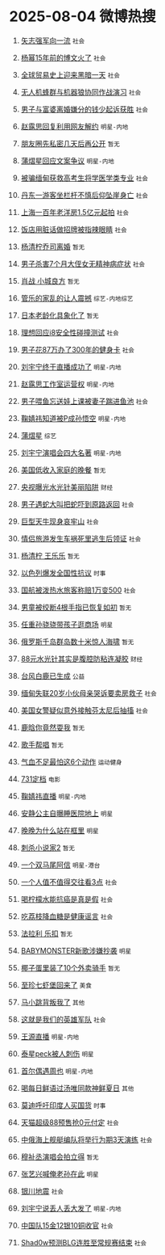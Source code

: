 # 2025-08-04 微博热搜 
1. [矢志强军向一流](https://m.weibo.cn/search?containerid=100103type%3D1%26t%3D10%26q%3D%23%E7%9F%A2%E5%BF%97%E5%BC%BA%E5%86%9B%E5%90%91%E4%B8%80%E6%B5%81%23&stream_entry_id=51&isnewpage=1&extparam=seat%3D1%26cate%3D10103%26filter_type%3Drealtimehot%26stream_entry_id%3D51%26c_type%3D51%26q%3D%2523%25E7%259F%25A2%25E5%25BF%2597%25E5%25BC%25BA%25E5%2586%259B%25E5%2590%2591%25E4%25B8%2580%25E6%25B5%2581%2523%26pos%3D0%26dgr%3D0%26display_time%3D1754260164%26pre_seqid%3D17542601645070256703237) `社会` 

2. [杨幂15年前的博文火了](https://m.weibo.cn/search?containerid=100103type%3D1%26t%3D10%26q%3D%23%E6%9D%A8%E5%B9%8215%E5%B9%B4%E5%89%8D%E7%9A%84%E5%8D%9A%E6%96%87%E7%81%AB%E4%BA%86%23&stream_entry_id=31&isnewpage=1&extparam=seat%3D1%26lcate%3D5001%26realpos%3D1%26c_type%3D31%26dgr%3D0%26filter_type%3Drealtimehot%26band_rank%3D1%26stream_entry_id%3D31%26q%3D%2523%25E6%259D%25A8%25E5%25B9%258215%25E5%25B9%25B4%25E5%2589%258D%25E7%259A%2584%25E5%258D%259A%25E6%2596%2587%25E7%2581%25AB%25E4%25BA%2586%2523%26pos%3D0%26flag%3D2%26cate%3D5001%26display_time%3D1754260164%26pre_seqid%3D17542601645070256703237) `社会` 

3. [全球贸易史上迎来黑暗一天](https://m.weibo.cn/search?containerid=100103type%3D1%26t%3D10%26q%3D%23%E5%85%A8%E7%90%83%E8%B4%B8%E6%98%93%E5%8F%B2%E4%B8%8A%E8%BF%8E%E6%9D%A5%E9%BB%91%E6%9A%97%E4%B8%80%E5%A4%A9%23&stream_entry_id=31&isnewpage=1&extparam=seat%3D1%26lcate%3D5001%26realpos%3D2%26c_type%3D31%26dgr%3D0%26filter_type%3Drealtimehot%26band_rank%3D2%26stream_entry_id%3D31%26q%3D%2523%25E5%2585%25A8%25E7%2590%2583%25E8%25B4%25B8%25E6%2598%2593%25E5%258F%25B2%25E4%25B8%258A%25E8%25BF%258E%25E6%259D%25A5%25E9%25BB%2591%25E6%259A%2597%25E4%25B8%2580%25E5%25A4%25A9%2523%26pos%3D1%26flag%3D2%26cate%3D5001%26display_time%3D1754260164%26pre_seqid%3D17542601645070256703237) `社会` 

4. [无人机蜂群与机器狼协同作战演习](https://m.weibo.cn/search?containerid=100103type%3D1%26t%3D10%26q%3D%23%E6%97%A0%E4%BA%BA%E6%9C%BA%E8%9C%82%E7%BE%A4%E4%B8%8E%E6%9C%BA%E5%99%A8%E7%8B%BC%E5%8D%8F%E5%90%8C%E4%BD%9C%E6%88%98%E6%BC%94%E4%B9%A0%23&stream_entry_id=31&isnewpage=1&extparam=seat%3D1%26lcate%3D5001%26realpos%3D3%26c_type%3D31%26dgr%3D0%26filter_type%3Drealtimehot%26band_rank%3D3%26stream_entry_id%3D31%26q%3D%2523%25E6%2597%25A0%25E4%25BA%25BA%25E6%259C%25BA%25E8%259C%2582%25E7%25BE%25A4%25E4%25B8%258E%25E6%259C%25BA%25E5%2599%25A8%25E7%258B%25BC%25E5%258D%258F%25E5%2590%258C%25E4%25BD%259C%25E6%2588%2598%25E6%25BC%2594%25E4%25B9%25A0%2523%26pos%3D2%26flag%3D0%26cate%3D5001%26display_time%3D1754260164%26pre_seqid%3D17542601645070256703237) `社会` 

5. [男子与富婆离婚嫌分的钱少起诉获胜](https://m.weibo.cn/search?containerid=100103type%3D1%26t%3D10%26q%3D%23%E7%94%B7%E5%AD%90%E4%B8%8E%E5%AF%8C%E5%A9%86%E7%A6%BB%E5%A9%9A%E5%AB%8C%E5%88%86%E7%9A%84%E9%92%B1%E5%B0%91%E8%B5%B7%E8%AF%89%E8%8E%B7%E8%83%9C%23&stream_entry_id=31&isnewpage=1&extparam=seat%3D1%26lcate%3D5001%26realpos%3D4%26c_type%3D31%26dgr%3D0%26filter_type%3Drealtimehot%26band_rank%3D4%26stream_entry_id%3D31%26q%3D%2523%25E7%2594%25B7%25E5%25AD%2590%25E4%25B8%258E%25E5%25AF%258C%25E5%25A9%2586%25E7%25A6%25BB%25E5%25A9%259A%25E5%25AB%258C%25E5%2588%2586%25E7%259A%2584%25E9%2592%25B1%25E5%25B0%2591%25E8%25B5%25B7%25E8%25AF%2589%25E8%258E%25B7%25E8%2583%259C%2523%26pos%3D3%26flag%3D0%26cate%3D5001%26display_time%3D1754260164%26pre_seqid%3D17542601645070256703237) `社会` 

6. [赵露思回复利用网友解约](https://m.weibo.cn/search?containerid=100103type%3D1%26t%3D10%26q%3D%23%E8%B5%B5%E9%9C%B2%E6%80%9D%E5%9B%9E%E5%A4%8D%E5%88%A9%E7%94%A8%E7%BD%91%E5%8F%8B%E8%A7%A3%E7%BA%A6%23&stream_entry_id=31&isnewpage=1&extparam=seat%3D1%26lcate%3D5001%26realpos%3D5%26c_type%3D31%26dgr%3D0%26filter_type%3Drealtimehot%26band_rank%3D5%26stream_entry_id%3D31%26q%3D%2523%25E8%25B5%25B5%25E9%259C%25B2%25E6%2580%259D%25E5%259B%259E%25E5%25A4%258D%25E5%2588%25A9%25E7%2594%25A8%25E7%25BD%2591%25E5%258F%258B%25E8%25A7%25A3%25E7%25BA%25A6%2523%26pos%3D4%26flag%3D2%26cate%3D5001%26display_time%3D1754260164%26pre_seqid%3D17542601645070256703237) `明星-内地` 

7. [朋友圈先私密几天后再公开](https://m.weibo.cn/search?containerid=100103type%3D1%26t%3D10%26q%3D%E6%9C%8B%E5%8F%8B%E5%9C%88%E5%85%88%E7%A7%81%E5%AF%86%E5%87%A0%E5%A4%A9%E5%90%8E%E5%86%8D%E5%85%AC%E5%BC%80&stream_entry_id=31&isnewpage=1&extparam=seat%3D1%26lcate%3D5001%26realpos%3D6%26c_type%3D31%26dgr%3D0%26filter_type%3Drealtimehot%26band_rank%3D6%26stream_entry_id%3D31%26q%3D%25E6%259C%258B%25E5%258F%258B%25E5%259C%2588%25E5%2585%2588%25E7%25A7%2581%25E5%25AF%2586%25E5%2587%25A0%25E5%25A4%25A9%25E5%2590%258E%25E5%2586%258D%25E5%2585%25AC%25E5%25BC%2580%26pos%3D5%26flag%3D2%26cate%3D5001%26display_time%3D1754260164%26pre_seqid%3D17542601645070256703237) `暂无` 

8. [蒲熠星回应文案争议](https://m.weibo.cn/search?containerid=100103type%3D1%26t%3D10%26q%3D%23%E8%92%B2%E7%86%A0%E6%98%9F%E5%9B%9E%E5%BA%94%E6%96%87%E6%A1%88%E4%BA%89%E8%AE%AE%23&stream_entry_id=31&isnewpage=1&extparam=seat%3D1%26lcate%3D5001%26realpos%3D7%26c_type%3D31%26dgr%3D0%26filter_type%3Drealtimehot%26band_rank%3D7%26stream_entry_id%3D31%26q%3D%2523%25E8%2592%25B2%25E7%2586%25A0%25E6%2598%259F%25E5%259B%259E%25E5%25BA%2594%25E6%2596%2587%25E6%25A1%2588%25E4%25BA%2589%25E8%25AE%25AE%2523%26pos%3D6%26flag%3D0%26cate%3D5001%26display_time%3D1754260164%26pre_seqid%3D17542601645070256703237) `明星-内地` 

9. [被骗缅甸获救高考生将学医学类专业](https://m.weibo.cn/search?containerid=100103type%3D1%26t%3D10%26q%3D%23%E8%A2%AB%E9%AA%97%E7%BC%85%E7%94%B8%E8%8E%B7%E6%95%91%E9%AB%98%E8%80%83%E7%94%9F%E5%B0%86%E5%AD%A6%E5%8C%BB%E5%AD%A6%E7%B1%BB%E4%B8%93%E4%B8%9A%23&stream_entry_id=31&isnewpage=1&extparam=seat%3D1%26lcate%3D5001%26realpos%3D8%26c_type%3D31%26dgr%3D0%26filter_type%3Drealtimehot%26band_rank%3D8%26stream_entry_id%3D31%26q%3D%2523%25E8%25A2%25AB%25E9%25AA%2597%25E7%25BC%2585%25E7%2594%25B8%25E8%258E%25B7%25E6%2595%2591%25E9%25AB%2598%25E8%2580%2583%25E7%2594%259F%25E5%25B0%2586%25E5%25AD%25A6%25E5%258C%25BB%25E5%25AD%25A6%25E7%25B1%25BB%25E4%25B8%2593%25E4%25B8%259A%2523%26pos%3D7%26flag%3D0%26cate%3D5001%26display_time%3D1754260164%26pre_seqid%3D17542601645070256703237) `社会` 

10. [丹东一游客坐栏杆不慎后仰坠崖身亡](https://m.weibo.cn/search?containerid=100103type%3D1%26t%3D10%26q%3D%23%E4%B8%B9%E4%B8%9C%E4%B8%80%E6%B8%B8%E5%AE%A2%E5%9D%90%E6%A0%8F%E6%9D%86%E4%B8%8D%E6%85%8E%E5%90%8E%E4%BB%B0%E5%9D%A0%E5%B4%96%E8%BA%AB%E4%BA%A1%23&stream_entry_id=31&isnewpage=1&extparam=seat%3D1%26lcate%3D5001%26realpos%3D9%26c_type%3D31%26dgr%3D0%26filter_type%3Drealtimehot%26band_rank%3D9%26stream_entry_id%3D31%26q%3D%2523%25E4%25B8%25B9%25E4%25B8%259C%25E4%25B8%2580%25E6%25B8%25B8%25E5%25AE%25A2%25E5%259D%2590%25E6%25A0%258F%25E6%259D%2586%25E4%25B8%258D%25E6%2585%258E%25E5%2590%258E%25E4%25BB%25B0%25E5%259D%25A0%25E5%25B4%2596%25E8%25BA%25AB%25E4%25BA%25A1%2523%26pos%3D8%26flag%3D0%26cate%3D5001%26display_time%3D1754260164%26pre_seqid%3D17542601645070256703237) `社会` 

11. [上海一百年老洋房1.5亿元起拍](https://m.weibo.cn/search?containerid=100103type%3D1%26t%3D10%26q%3D%23%E4%B8%8A%E6%B5%B7%E4%B8%80%E7%99%BE%E5%B9%B4%E8%80%81%E6%B4%8B%E6%88%BF1.5%E4%BA%BF%E5%85%83%E8%B5%B7%E6%8B%8D%23&stream_entry_id=31&isnewpage=1&extparam=seat%3D1%26lcate%3D5001%26realpos%3D10%26c_type%3D31%26dgr%3D0%26filter_type%3Drealtimehot%26band_rank%3D10%26stream_entry_id%3D31%26q%3D%2523%25E4%25B8%258A%25E6%25B5%25B7%25E4%25B8%2580%25E7%2599%25BE%25E5%25B9%25B4%25E8%2580%2581%25E6%25B4%258B%25E6%2588%25BF1.5%25E4%25BA%25BF%25E5%2585%2583%25E8%25B5%25B7%25E6%258B%258D%2523%26pos%3D9%26flag%3D0%26cate%3D5001%26display_time%3D1754260164%26pre_seqid%3D17542601645070256703237) `社会` 

12. [饭店用脏话做招牌被指辣眼睛](https://m.weibo.cn/search?containerid=100103type%3D1%26t%3D10%26q%3D%23%E9%A5%AD%E5%BA%97%E7%94%A8%E8%84%8F%E8%AF%9D%E5%81%9A%E6%8B%9B%E7%89%8C%E8%A2%AB%E6%8C%87%E8%BE%A3%E7%9C%BC%E7%9D%9B%23&stream_entry_id=31&isnewpage=1&extparam=seat%3D1%26lcate%3D5001%26realpos%3D11%26c_type%3D31%26dgr%3D0%26filter_type%3Drealtimehot%26band_rank%3D11%26stream_entry_id%3D31%26q%3D%2523%25E9%25A5%25AD%25E5%25BA%2597%25E7%2594%25A8%25E8%2584%258F%25E8%25AF%259D%25E5%2581%259A%25E6%258B%259B%25E7%2589%258C%25E8%25A2%25AB%25E6%258C%2587%25E8%25BE%25A3%25E7%259C%25BC%25E7%259D%259B%2523%26pos%3D10%26flag%3D0%26cate%3D5001%26display_time%3D1754260164%26pre_seqid%3D17542601645070256703237) `社会` 

13. [杨清柠乔司离婚](https://m.weibo.cn/search?containerid=100103type%3D1%26t%3D10%26q%3D%E6%9D%A8%E6%B8%85%E6%9F%A0%E4%B9%94%E5%8F%B8%E7%A6%BB%E5%A9%9A&stream_entry_id=31&isnewpage=1&extparam=seat%3D1%26lcate%3D5001%26realpos%3D12%26c_type%3D31%26dgr%3D0%26filter_type%3Drealtimehot%26band_rank%3D12%26stream_entry_id%3D31%26q%3D%25E6%259D%25A8%25E6%25B8%2585%25E6%259F%25A0%25E4%25B9%2594%25E5%258F%25B8%25E7%25A6%25BB%25E5%25A9%259A%26pos%3D11%26flag%3D0%26cate%3D5001%26display_time%3D1754260164%26pre_seqid%3D17542601645070256703237) `暂无` 

14. [男子杀害7个月大侄女无精神病症状](https://m.weibo.cn/search?containerid=100103type%3D1%26t%3D10%26q%3D%23%E7%94%B7%E5%AD%90%E6%9D%80%E5%AE%B37%E4%B8%AA%E6%9C%88%E5%A4%A7%E4%BE%84%E5%A5%B3%E6%97%A0%E7%B2%BE%E7%A5%9E%E7%97%85%E7%97%87%E7%8A%B6%23&stream_entry_id=31&isnewpage=1&extparam=seat%3D1%26lcate%3D5001%26realpos%3D13%26c_type%3D31%26dgr%3D0%26filter_type%3Drealtimehot%26band_rank%3D13%26stream_entry_id%3D31%26q%3D%2523%25E7%2594%25B7%25E5%25AD%2590%25E6%259D%2580%25E5%25AE%25B37%25E4%25B8%25AA%25E6%259C%2588%25E5%25A4%25A7%25E4%25BE%2584%25E5%25A5%25B3%25E6%2597%25A0%25E7%25B2%25BE%25E7%25A5%259E%25E7%2597%2585%25E7%2597%2587%25E7%258A%25B6%2523%26pos%3D12%26flag%3D0%26cate%3D5001%26display_time%3D1754260164%26pre_seqid%3D17542601645070256703237) `社会` 

15. [肖战 小城良方](https://m.weibo.cn/search?containerid=100103type%3D1%26t%3D10%26q%3D%E8%82%96%E6%88%98+%E5%B0%8F%E5%9F%8E%E8%89%AF%E6%96%B9&stream_entry_id=31&isnewpage=1&extparam=seat%3D1%26lcate%3D5001%26realpos%3D14%26c_type%3D31%26dgr%3D0%26filter_type%3Drealtimehot%26band_rank%3D14%26stream_entry_id%3D31%26q%3D%25E8%2582%2596%25E6%2588%2598%2520%25E5%25B0%258F%25E5%259F%258E%25E8%2589%25AF%25E6%2596%25B9%26pos%3D13%26flag%3D0%26cate%3D5001%26display_time%3D1754260164%26pre_seqid%3D17542601645070256703237) `暂无` 

16. [管乐的家乱的让人震撼](https://m.weibo.cn/search?containerid=100103type%3D1%26t%3D10%26q%3D%23%E7%AE%A1%E4%B9%90%E7%9A%84%E5%AE%B6%E4%B9%B1%E7%9A%84%E8%AE%A9%E4%BA%BA%E9%9C%87%E6%92%BC%23&stream_entry_id=31&isnewpage=1&extparam=seat%3D1%26lcate%3D5001%26realpos%3D15%26c_type%3D31%26dgr%3D0%26filter_type%3Drealtimehot%26band_rank%3D15%26stream_entry_id%3D31%26q%3D%2523%25E7%25AE%25A1%25E4%25B9%2590%25E7%259A%2584%25E5%25AE%25B6%25E4%25B9%25B1%25E7%259A%2584%25E8%25AE%25A9%25E4%25BA%25BA%25E9%259C%2587%25E6%2592%25BC%2523%26pos%3D14%26flag%3D0%26cate%3D5001%26display_time%3D1754260164%26pre_seqid%3D17542601645070256703237) `综艺-内地综艺` 

17. [日本老龄化具象化了](https://m.weibo.cn/search?containerid=100103type%3D1%26t%3D10%26q%3D%E6%97%A5%E6%9C%AC%E8%80%81%E9%BE%84%E5%8C%96%E5%85%B7%E8%B1%A1%E5%8C%96%E4%BA%86&stream_entry_id=31&isnewpage=1&extparam=seat%3D1%26lcate%3D5001%26realpos%3D16%26c_type%3D31%26dgr%3D0%26filter_type%3Drealtimehot%26band_rank%3D16%26stream_entry_id%3D31%26q%3D%25E6%2597%25A5%25E6%259C%25AC%25E8%2580%2581%25E9%25BE%2584%25E5%258C%2596%25E5%2585%25B7%25E8%25B1%25A1%25E5%258C%2596%25E4%25BA%2586%26pos%3D15%26flag%3D0%26cate%3D5001%26display_time%3D1754260164%26pre_seqid%3D17542601645070256703237) `暂无` 

18. [理想回应i8安全性碰撞测试](https://m.weibo.cn/search?containerid=100103type%3D1%26t%3D10%26q%3D%23%E7%90%86%E6%83%B3%E5%9B%9E%E5%BA%94i8%E5%AE%89%E5%85%A8%E6%80%A7%E7%A2%B0%E6%92%9E%E6%B5%8B%E8%AF%95%23&stream_entry_id=31&isnewpage=1&extparam=seat%3D1%26lcate%3D5001%26realpos%3D17%26c_type%3D31%26dgr%3D0%26filter_type%3Drealtimehot%26band_rank%3D17%26stream_entry_id%3D31%26q%3D%2523%25E7%2590%2586%25E6%2583%25B3%25E5%259B%259E%25E5%25BA%2594i8%25E5%25AE%2589%25E5%2585%25A8%25E6%2580%25A7%25E7%25A2%25B0%25E6%2592%259E%25E6%25B5%258B%25E8%25AF%2595%2523%26pos%3D16%26flag%3D0%26cate%3D5001%26display_time%3D1754260164%26pre_seqid%3D17542601645070256703237) `社会` 

19. [男子花87万办了300年的健身卡](https://m.weibo.cn/search?containerid=100103type%3D1%26t%3D10%26q%3D%23%E7%94%B7%E5%AD%90%E8%8A%B187%E4%B8%87%E5%8A%9E%E4%BA%86300%E5%B9%B4%E7%9A%84%E5%81%A5%E8%BA%AB%E5%8D%A1%23&stream_entry_id=31&isnewpage=1&extparam=seat%3D1%26lcate%3D5001%26realpos%3D18%26c_type%3D31%26dgr%3D0%26filter_type%3Drealtimehot%26band_rank%3D18%26stream_entry_id%3D31%26q%3D%2523%25E7%2594%25B7%25E5%25AD%2590%25E8%258A%25B187%25E4%25B8%2587%25E5%258A%259E%25E4%25BA%2586300%25E5%25B9%25B4%25E7%259A%2584%25E5%2581%25A5%25E8%25BA%25AB%25E5%258D%25A1%2523%26pos%3D17%26flag%3D0%26cate%3D5001%26display_time%3D1754260164%26pre_seqid%3D17542601645070256703237) `社会` 

20. [刘宇宁终于直播成功了](https://m.weibo.cn/search?containerid=100103type%3D1%26t%3D10%26q%3D%E5%88%98%E5%AE%87%E5%AE%81%E7%BB%88%E4%BA%8E%E7%9B%B4%E6%92%AD%E6%88%90%E5%8A%9F%E4%BA%86&stream_entry_id=31&isnewpage=1&extparam=seat%3D1%26lcate%3D5001%26realpos%3D19%26c_type%3D31%26dgr%3D0%26filter_type%3Drealtimehot%26band_rank%3D19%26stream_entry_id%3D31%26q%3D%25E5%2588%2598%25E5%25AE%2587%25E5%25AE%2581%25E7%25BB%2588%25E4%25BA%258E%25E7%259B%25B4%25E6%2592%25AD%25E6%2588%2590%25E5%258A%259F%25E4%25BA%2586%26pos%3D18%26flag%3D0%26cate%3D5001%26display_time%3D1754260164%26pre_seqid%3D17542601645070256703237) `明星-内地` 

21. [赵露思工作室运营权](https://m.weibo.cn/search?containerid=100103type%3D1%26t%3D10%26q%3D%23%E8%B5%B5%E9%9C%B2%E6%80%9D%E5%B7%A5%E4%BD%9C%E5%AE%A4%E8%BF%90%E8%90%A5%E6%9D%83%23&stream_entry_id=31&isnewpage=1&extparam=seat%3D1%26lcate%3D5001%26realpos%3D20%26c_type%3D31%26dgr%3D0%26filter_type%3Drealtimehot%26band_rank%3D20%26stream_entry_id%3D31%26q%3D%2523%25E8%25B5%25B5%25E9%259C%25B2%25E6%2580%259D%25E5%25B7%25A5%25E4%25BD%259C%25E5%25AE%25A4%25E8%25BF%2590%25E8%2590%25A5%25E6%259D%2583%2523%26pos%3D19%26flag%3D2%26cate%3D5001%26display_time%3D1754260164%26pre_seqid%3D17542601645070256703237) `明星-内地` 

22. [男子喂鱼忘送娃上课被妻子踹进鱼池](https://m.weibo.cn/search?containerid=100103type%3D1%26t%3D10%26q%3D%23%E7%94%B7%E5%AD%90%E5%96%82%E9%B1%BC%E5%BF%98%E9%80%81%E5%A8%83%E4%B8%8A%E8%AF%BE%E8%A2%AB%E5%A6%BB%E5%AD%90%E8%B8%B9%E8%BF%9B%E9%B1%BC%E6%B1%A0%23&stream_entry_id=31&isnewpage=1&extparam=seat%3D1%26lcate%3D5001%26realpos%3D21%26c_type%3D31%26dgr%3D0%26filter_type%3Drealtimehot%26band_rank%3D21%26stream_entry_id%3D31%26q%3D%2523%25E7%2594%25B7%25E5%25AD%2590%25E5%2596%2582%25E9%25B1%25BC%25E5%25BF%2598%25E9%2580%2581%25E5%25A8%2583%25E4%25B8%258A%25E8%25AF%25BE%25E8%25A2%25AB%25E5%25A6%25BB%25E5%25AD%2590%25E8%25B8%25B9%25E8%25BF%259B%25E9%25B1%25BC%25E6%25B1%25A0%2523%26pos%3D20%26flag%3D0%26cate%3D5001%26display_time%3D1754260164%26pre_seqid%3D17542601645070256703237) `社会` 

23. [鞠婧祎知道被P成孙悟空](https://m.weibo.cn/search?containerid=100103type%3D1%26t%3D10%26q%3D%23%E9%9E%A0%E5%A9%A7%E7%A5%8E%E7%9F%A5%E9%81%93%E8%A2%ABP%E6%88%90%E5%AD%99%E6%82%9F%E7%A9%BA%23&stream_entry_id=31&isnewpage=1&extparam=seat%3D1%26lcate%3D5001%26realpos%3D22%26c_type%3D31%26dgr%3D0%26filter_type%3Drealtimehot%26band_rank%3D22%26stream_entry_id%3D31%26q%3D%2523%25E9%259E%25A0%25E5%25A9%25A7%25E7%25A5%258E%25E7%259F%25A5%25E9%2581%2593%25E8%25A2%25ABP%25E6%2588%2590%25E5%25AD%2599%25E6%2582%259F%25E7%25A9%25BA%2523%26pos%3D21%26flag%3D0%26cate%3D5001%26display_time%3D1754260164%26pre_seqid%3D17542601645070256703237) `明星-内地` 

24. [蒲熠星](https://m.weibo.cn/search?containerid=100103type%3D1%26t%3D10%26q%3D%E8%92%B2%E7%86%A0%E6%98%9F&stream_entry_id=31&isnewpage=1&extparam=seat%3D1%26lcate%3D5001%26realpos%3D23%26c_type%3D31%26dgr%3D0%26filter_type%3Drealtimehot%26band_rank%3D23%26stream_entry_id%3D31%26q%3D%25E8%2592%25B2%25E7%2586%25A0%25E6%2598%259F%26pos%3D22%26flag%3D0%26cate%3D5001%26display_time%3D1754260164%26pre_seqid%3D17542601645070256703237) `综艺` 

25. [刘宇宁演唱会四大名著](https://m.weibo.cn/search?containerid=100103type%3D1%26t%3D10%26q%3D%E5%88%98%E5%AE%87%E5%AE%81%E6%BC%94%E5%94%B1%E4%BC%9A%E5%9B%9B%E5%A4%A7%E5%90%8D%E8%91%97&stream_entry_id=31&isnewpage=1&extparam=seat%3D1%26lcate%3D5001%26realpos%3D24%26c_type%3D31%26dgr%3D0%26filter_type%3Drealtimehot%26band_rank%3D24%26stream_entry_id%3D31%26q%3D%25E5%2588%2598%25E5%25AE%2587%25E5%25AE%2581%25E6%25BC%2594%25E5%2594%25B1%25E4%25BC%259A%25E5%259B%259B%25E5%25A4%25A7%25E5%2590%258D%25E8%2591%2597%26pos%3D23%26flag%3D0%26cate%3D5001%26display_time%3D1754260164%26pre_seqid%3D17542601645070256703237) `明星-内地` 

26. [美国低收入家庭的晚餐](https://m.weibo.cn/search?containerid=100103type%3D1%26t%3D10%26q%3D%E7%BE%8E%E5%9B%BD%E4%BD%8E%E6%94%B6%E5%85%A5%E5%AE%B6%E5%BA%AD%E7%9A%84%E6%99%9A%E9%A4%90&stream_entry_id=31&isnewpage=1&extparam=seat%3D1%26lcate%3D5001%26realpos%3D25%26c_type%3D31%26dgr%3D0%26filter_type%3Drealtimehot%26band_rank%3D25%26stream_entry_id%3D31%26q%3D%25E7%25BE%258E%25E5%259B%25BD%25E4%25BD%258E%25E6%2594%25B6%25E5%2585%25A5%25E5%25AE%25B6%25E5%25BA%25AD%25E7%259A%2584%25E6%2599%259A%25E9%25A4%2590%26pos%3D24%26flag%3D0%26cate%3D5001%26display_time%3D1754260164%26pre_seqid%3D17542601645070256703237) `暂无` 

27. [央视曝光水光针美丽陷阱](https://m.weibo.cn/search?containerid=100103type%3D1%26t%3D10%26q%3D%23%E5%A4%AE%E8%A7%86%E6%9B%9D%E5%85%89%E6%B0%B4%E5%85%89%E9%92%88%E7%BE%8E%E4%B8%BD%E9%99%B7%E9%98%B1%23&stream_entry_id=31&isnewpage=1&extparam=seat%3D1%26lcate%3D5001%26realpos%3D26%26c_type%3D31%26dgr%3D0%26filter_type%3Drealtimehot%26band_rank%3D26%26stream_entry_id%3D31%26q%3D%2523%25E5%25A4%25AE%25E8%25A7%2586%25E6%259B%259D%25E5%2585%2589%25E6%25B0%25B4%25E5%2585%2589%25E9%2592%2588%25E7%25BE%258E%25E4%25B8%25BD%25E9%2599%25B7%25E9%2598%25B1%2523%26pos%3D25%26flag%3D0%26cate%3D5001%26display_time%3D1754260164%26pre_seqid%3D17542601645070256703237) `财经` 

28. [男子遇蛇大叫把蛇吓到原路返回](https://m.weibo.cn/search?containerid=100103type%3D1%26t%3D10%26q%3D%23%E7%94%B7%E5%AD%90%E9%81%87%E8%9B%87%E5%A4%A7%E5%8F%AB%E6%8A%8A%E8%9B%87%E5%90%93%E5%88%B0%E5%8E%9F%E8%B7%AF%E8%BF%94%E5%9B%9E%23&stream_entry_id=31&isnewpage=1&extparam=seat%3D1%26lcate%3D5001%26realpos%3D27%26c_type%3D31%26dgr%3D0%26filter_type%3Drealtimehot%26band_rank%3D27%26stream_entry_id%3D31%26q%3D%2523%25E7%2594%25B7%25E5%25AD%2590%25E9%2581%2587%25E8%259B%2587%25E5%25A4%25A7%25E5%258F%25AB%25E6%258A%258A%25E8%259B%2587%25E5%2590%2593%25E5%2588%25B0%25E5%258E%259F%25E8%25B7%25AF%25E8%25BF%2594%25E5%259B%259E%2523%26pos%3D26%26flag%3D0%26cate%3D5001%26display_time%3D1754260164%26pre_seqid%3D17542601645070256703237) `社会` 

29. [巨型天牛现身哀牢山](https://m.weibo.cn/search?containerid=100103type%3D1%26t%3D10%26q%3D%23%E5%B7%A8%E5%9E%8B%E5%A4%A9%E7%89%9B%E7%8E%B0%E8%BA%AB%E5%93%80%E7%89%A2%E5%B1%B1%23&stream_entry_id=31&isnewpage=1&extparam=seat%3D1%26lcate%3D5001%26realpos%3D28%26c_type%3D31%26dgr%3D0%26filter_type%3Drealtimehot%26band_rank%3D28%26stream_entry_id%3D31%26q%3D%2523%25E5%25B7%25A8%25E5%259E%258B%25E5%25A4%25A9%25E7%2589%259B%25E7%258E%25B0%25E8%25BA%25AB%25E5%2593%2580%25E7%2589%25A2%25E5%25B1%25B1%2523%26pos%3D27%26flag%3D0%26cate%3D5001%26display_time%3D1754260164%26pre_seqid%3D17542601645070256703237) `社会` 

30. [情侣旅游发生车祸死里逃生后领证](https://m.weibo.cn/search?containerid=100103type%3D1%26t%3D10%26q%3D%23%E6%83%85%E4%BE%A3%E6%97%85%E6%B8%B8%E5%8F%91%E7%94%9F%E8%BD%A6%E7%A5%B8%E6%AD%BB%E9%87%8C%E9%80%83%E7%94%9F%E5%90%8E%E9%A2%86%E8%AF%81%23&stream_entry_id=31&isnewpage=1&extparam=seat%3D1%26lcate%3D5001%26realpos%3D29%26c_type%3D31%26dgr%3D0%26filter_type%3Drealtimehot%26band_rank%3D29%26stream_entry_id%3D31%26q%3D%2523%25E6%2583%2585%25E4%25BE%25A3%25E6%2597%2585%25E6%25B8%25B8%25E5%258F%2591%25E7%2594%259F%25E8%25BD%25A6%25E7%25A5%25B8%25E6%25AD%25BB%25E9%2587%258C%25E9%2580%2583%25E7%2594%259F%25E5%2590%258E%25E9%25A2%2586%25E8%25AF%2581%2523%26pos%3D28%26flag%3D0%26cate%3D5001%26display_time%3D1754260164%26pre_seqid%3D17542601645070256703237) `社会` 

31. [杨清柠 王乐乐](https://m.weibo.cn/search?containerid=100103type%3D1%26t%3D10%26q%3D%E6%9D%A8%E6%B8%85%E6%9F%A0+%E7%8E%8B%E4%B9%90%E4%B9%90&stream_entry_id=31&isnewpage=1&extparam=seat%3D1%26lcate%3D5001%26realpos%3D30%26c_type%3D31%26dgr%3D0%26filter_type%3Drealtimehot%26band_rank%3D30%26stream_entry_id%3D31%26q%3D%25E6%259D%25A8%25E6%25B8%2585%25E6%259F%25A0%2520%25E7%258E%258B%25E4%25B9%2590%25E4%25B9%2590%26pos%3D29%26flag%3D0%26cate%3D5001%26display_time%3D1754260164%26pre_seqid%3D17542601645070256703237) `暂无` 

32. [以色列爆发全国性抗议](https://m.weibo.cn/search?containerid=100103type%3D1%26t%3D10%26q%3D%23%E4%BB%A5%E8%89%B2%E5%88%97%E7%88%86%E5%8F%91%E5%85%A8%E5%9B%BD%E6%80%A7%E6%8A%97%E8%AE%AE%23&stream_entry_id=31&isnewpage=1&extparam=seat%3D1%26lcate%3D5001%26realpos%3D31%26c_type%3D31%26dgr%3D0%26filter_type%3Drealtimehot%26band_rank%3D31%26stream_entry_id%3D31%26q%3D%2523%25E4%25BB%25A5%25E8%2589%25B2%25E5%2588%2597%25E7%2588%2586%25E5%258F%2591%25E5%2585%25A8%25E5%259B%25BD%25E6%2580%25A7%25E6%258A%2597%25E8%25AE%25AE%2523%26pos%3D30%26flag%3D0%26cate%3D5001%26display_time%3D1754260164%26pre_seqid%3D17542601645070256703237) `时事` 

33. [国航被泼热水旅客称赔1万变500](https://m.weibo.cn/search?containerid=100103type%3D1%26t%3D10%26q%3D%23%E5%9B%BD%E8%88%AA%E8%A2%AB%E6%B3%BC%E7%83%AD%E6%B0%B4%E6%97%85%E5%AE%A2%E7%A7%B0%E8%B5%941%E4%B8%87%E5%8F%98500%23&stream_entry_id=31&isnewpage=1&extparam=seat%3D1%26lcate%3D5001%26realpos%3D32%26c_type%3D31%26dgr%3D0%26filter_type%3Drealtimehot%26band_rank%3D32%26stream_entry_id%3D31%26q%3D%2523%25E5%259B%25BD%25E8%2588%25AA%25E8%25A2%25AB%25E6%25B3%25BC%25E7%2583%25AD%25E6%25B0%25B4%25E6%2597%2585%25E5%25AE%25A2%25E7%25A7%25B0%25E8%25B5%25941%25E4%25B8%2587%25E5%258F%2598500%2523%26pos%3D31%26flag%3D1%26cate%3D5001%26display_time%3D1754260164%26pre_seqid%3D17542601645070256703237) `社会` 

34. [男童被绞断4根手指已恢复如初](https://m.weibo.cn/search?containerid=100103type%3D1%26t%3D10%26q%3D%E7%94%B7%E7%AB%A5%E8%A2%AB%E7%BB%9E%E6%96%AD4%E6%A0%B9%E6%89%8B%E6%8C%87%E5%B7%B2%E6%81%A2%E5%A4%8D%E5%A6%82%E5%88%9D&stream_entry_id=31&isnewpage=1&extparam=seat%3D1%26lcate%3D5001%26realpos%3D33%26c_type%3D31%26dgr%3D0%26filter_type%3Drealtimehot%26band_rank%3D33%26stream_entry_id%3D31%26q%3D%25E7%2594%25B7%25E7%25AB%25A5%25E8%25A2%25AB%25E7%25BB%259E%25E6%2596%25AD4%25E6%25A0%25B9%25E6%2589%258B%25E6%258C%2587%25E5%25B7%25B2%25E6%2581%25A2%25E5%25A4%258D%25E5%25A6%2582%25E5%2588%259D%26pos%3D32%26flag%3D0%26cate%3D5001%26display_time%3D1754260164%26pre_seqid%3D17542601645070256703237) `暂无` 

35. [任重孙骁骁带孩子逛商场](https://m.weibo.cn/search?containerid=100103type%3D1%26t%3D10%26q%3D%23%E4%BB%BB%E9%87%8D%E5%AD%99%E9%AA%81%E9%AA%81%E5%B8%A6%E5%AD%A9%E5%AD%90%E9%80%9B%E5%95%86%E5%9C%BA%23&stream_entry_id=31&isnewpage=1&extparam=seat%3D1%26lcate%3D5001%26realpos%3D34%26c_type%3D31%26dgr%3D0%26filter_type%3Drealtimehot%26band_rank%3D34%26stream_entry_id%3D31%26q%3D%2523%25E4%25BB%25BB%25E9%2587%258D%25E5%25AD%2599%25E9%25AA%2581%25E9%25AA%2581%25E5%25B8%25A6%25E5%25AD%25A9%25E5%25AD%2590%25E9%2580%259B%25E5%2595%2586%25E5%259C%25BA%2523%26pos%3D33%26flag%3D0%26cate%3D5001%26display_time%3D1754260164%26pre_seqid%3D17542601645070256703237) `明星` 

36. [俄罗斯千岛群岛数十米惊人海啸](https://m.weibo.cn/search?containerid=100103type%3D1%26t%3D10%26q%3D%E4%BF%84%E7%BD%97%E6%96%AF%E5%8D%83%E5%B2%9B%E7%BE%A4%E5%B2%9B%E6%95%B0%E5%8D%81%E7%B1%B3%E6%83%8A%E4%BA%BA%E6%B5%B7%E5%95%B8&stream_entry_id=31&isnewpage=1&extparam=seat%3D1%26lcate%3D5001%26realpos%3D35%26c_type%3D31%26dgr%3D0%26filter_type%3Drealtimehot%26band_rank%3D35%26stream_entry_id%3D31%26q%3D%25E4%25BF%2584%25E7%25BD%2597%25E6%2596%25AF%25E5%258D%2583%25E5%25B2%259B%25E7%25BE%25A4%25E5%25B2%259B%25E6%2595%25B0%25E5%258D%2581%25E7%25B1%25B3%25E6%2583%258A%25E4%25BA%25BA%25E6%25B5%25B7%25E5%2595%25B8%26pos%3D34%26flag%3D0%26cate%3D5001%26display_time%3D1754260164%26pre_seqid%3D17542601645070256703237) `暂无` 

37. [88元水光针其实是腹腔防粘连凝胶](https://m.weibo.cn/search?containerid=100103type%3D1%26t%3D10%26q%3D%2388%E5%85%83%E6%B0%B4%E5%85%89%E9%92%88%E5%85%B6%E5%AE%9E%E6%98%AF%E8%85%B9%E8%85%94%E9%98%B2%E7%B2%98%E8%BF%9E%E5%87%9D%E8%83%B6%23&stream_entry_id=31&isnewpage=1&extparam=seat%3D1%26lcate%3D5001%26realpos%3D36%26c_type%3D31%26dgr%3D0%26filter_type%3Drealtimehot%26band_rank%3D36%26stream_entry_id%3D31%26q%3D%252388%25E5%2585%2583%25E6%25B0%25B4%25E5%2585%2589%25E9%2592%2588%25E5%2585%25B6%25E5%25AE%259E%25E6%2598%25AF%25E8%2585%25B9%25E8%2585%2594%25E9%2598%25B2%25E7%25B2%2598%25E8%25BF%259E%25E5%2587%259D%25E8%2583%25B6%2523%26pos%3D35%26flag%3D0%26cate%3D5001%26display_time%3D1754260164%26pre_seqid%3D17542601645070256703237) `财经` 

38. [台风白鹿已生成](https://m.weibo.cn/search?containerid=100103type%3D1%26t%3D10%26q%3D%23%E5%8F%B0%E9%A3%8E%E7%99%BD%E9%B9%BF%E5%B7%B2%E7%94%9F%E6%88%90%23&stream_entry_id=31&isnewpage=1&extparam=seat%3D1%26lcate%3D5001%26realpos%3D37%26c_type%3D31%26dgr%3D0%26filter_type%3Drealtimehot%26band_rank%3D37%26stream_entry_id%3D31%26q%3D%2523%25E5%258F%25B0%25E9%25A3%258E%25E7%2599%25BD%25E9%25B9%25BF%25E5%25B7%25B2%25E7%2594%259F%25E6%2588%2590%2523%26pos%3D36%26flag%3D0%26cate%3D5001%26display_time%3D1754260164%26pre_seqid%3D17542601645070256703237) `公益` 

39. [缅甸失联20岁小伙母亲哭诉要卖房救子](https://m.weibo.cn/search?containerid=100103type%3D1%26t%3D10%26q%3D%23%E7%BC%85%E7%94%B8%E5%A4%B1%E8%81%9420%E5%B2%81%E5%B0%8F%E4%BC%99%E6%AF%8D%E4%BA%B2%E5%93%AD%E8%AF%89%E8%A6%81%E5%8D%96%E6%88%BF%E6%95%91%E5%AD%90%23&stream_entry_id=31&isnewpage=1&extparam=seat%3D1%26lcate%3D5001%26realpos%3D38%26c_type%3D31%26dgr%3D0%26filter_type%3Drealtimehot%26band_rank%3D38%26stream_entry_id%3D31%26q%3D%2523%25E7%25BC%2585%25E7%2594%25B8%25E5%25A4%25B1%25E8%2581%259420%25E5%25B2%2581%25E5%25B0%258F%25E4%25BC%2599%25E6%25AF%258D%25E4%25BA%25B2%25E5%2593%25AD%25E8%25AF%2589%25E8%25A6%2581%25E5%258D%2596%25E6%2588%25BF%25E6%2595%2591%25E5%25AD%2590%2523%26pos%3D37%26flag%3D0%26cate%3D5001%26display_time%3D1754260164%26pre_seqid%3D17542601645070256703237) `社会` 

40. [美国女警疑似意外接触芬太尼后抽搐](https://m.weibo.cn/search?containerid=100103type%3D1%26t%3D10%26q%3D%23%E7%BE%8E%E5%9B%BD%E5%A5%B3%E8%AD%A6%E7%96%91%E4%BC%BC%E6%84%8F%E5%A4%96%E6%8E%A5%E8%A7%A6%E8%8A%AC%E5%A4%AA%E5%B0%BC%E5%90%8E%E6%8A%BD%E6%90%90%23&stream_entry_id=31&isnewpage=1&extparam=seat%3D1%26lcate%3D5001%26realpos%3D39%26c_type%3D31%26dgr%3D0%26filter_type%3Drealtimehot%26band_rank%3D39%26stream_entry_id%3D31%26q%3D%2523%25E7%25BE%258E%25E5%259B%25BD%25E5%25A5%25B3%25E8%25AD%25A6%25E7%2596%2591%25E4%25BC%25BC%25E6%2584%258F%25E5%25A4%2596%25E6%258E%25A5%25E8%25A7%25A6%25E8%258A%25AC%25E5%25A4%25AA%25E5%25B0%25BC%25E5%2590%258E%25E6%258A%25BD%25E6%2590%2590%2523%26pos%3D38%26flag%3D0%26cate%3D5001%26display_time%3D1754260164%26pre_seqid%3D17542601645070256703237) `社会` 

41. [鹿晗你竟然耍我](https://m.weibo.cn/search?containerid=100103type%3D1%26t%3D10%26q%3D%E9%B9%BF%E6%99%97%E4%BD%A0%E7%AB%9F%E7%84%B6%E8%80%8D%E6%88%91&stream_entry_id=31&isnewpage=1&extparam=seat%3D1%26lcate%3D5001%26realpos%3D40%26c_type%3D31%26dgr%3D0%26filter_type%3Drealtimehot%26band_rank%3D40%26stream_entry_id%3D31%26q%3D%25E9%25B9%25BF%25E6%2599%2597%25E4%25BD%25A0%25E7%25AB%259F%25E7%2584%25B6%25E8%2580%258D%25E6%2588%2591%26pos%3D39%26flag%3D0%26cate%3D5001%26display_time%3D1754260164%26pre_seqid%3D17542601645070256703237) `暂无` 

42. [歌手帮唱](https://m.weibo.cn/search?containerid=100103type%3D1%26t%3D10%26q%3D%E6%AD%8C%E6%89%8B%E5%B8%AE%E5%94%B1&stream_entry_id=31&isnewpage=1&extparam=seat%3D1%26lcate%3D5001%26realpos%3D41%26c_type%3D31%26dgr%3D0%26filter_type%3Drealtimehot%26band_rank%3D41%26stream_entry_id%3D31%26q%3D%25E6%25AD%258C%25E6%2589%258B%25E5%25B8%25AE%25E5%2594%25B1%26pos%3D40%26flag%3D0%26cate%3D5001%26display_time%3D1754260164%26pre_seqid%3D17542601645070256703237) `暂无` 

43. [气血不足最怕这6个动作](https://m.weibo.cn/search?containerid=100103type%3D1%26t%3D10%26q%3D%23%E6%B0%94%E8%A1%80%E4%B8%8D%E8%B6%B3%E6%9C%80%E6%80%95%E8%BF%996%E4%B8%AA%E5%8A%A8%E4%BD%9C%23&stream_entry_id=31&isnewpage=1&extparam=seat%3D1%26lcate%3D5001%26realpos%3D42%26c_type%3D31%26dgr%3D0%26filter_type%3Drealtimehot%26band_rank%3D42%26stream_entry_id%3D31%26q%3D%2523%25E6%25B0%2594%25E8%25A1%2580%25E4%25B8%258D%25E8%25B6%25B3%25E6%259C%2580%25E6%2580%2595%25E8%25BF%25996%25E4%25B8%25AA%25E5%258A%25A8%25E4%25BD%259C%2523%26pos%3D41%26flag%3D0%26cate%3D5001%26display_time%3D1754260164%26pre_seqid%3D17542601645070256703237) `运动健身` 

44. [731定档](https://m.weibo.cn/search?containerid=100103type%3D1%26t%3D10%26q%3D%23731%E5%AE%9A%E6%A1%A3%23&stream_entry_id=31&isnewpage=1&extparam=seat%3D1%26lcate%3D5001%26realpos%3D43%26c_type%3D31%26dgr%3D0%26filter_type%3Drealtimehot%26band_rank%3D43%26stream_entry_id%3D31%26q%3D%2523731%25E5%25AE%259A%25E6%25A1%25A3%2523%26pos%3D42%26flag%3D0%26cate%3D5001%26display_time%3D1754260164%26pre_seqid%3D17542601645070256703237) `电影` 

45. [鞠婧祎直播](https://m.weibo.cn/search?containerid=100103type%3D1%26t%3D10%26q%3D%23%E9%9E%A0%E5%A9%A7%E7%A5%8E%E7%9B%B4%E6%92%AD%23&stream_entry_id=31&isnewpage=1&extparam=seat%3D1%26lcate%3D5001%26realpos%3D44%26c_type%3D31%26dgr%3D0%26filter_type%3Drealtimehot%26band_rank%3D44%26stream_entry_id%3D31%26q%3D%2523%25E9%259E%25A0%25E5%25A9%25A7%25E7%25A5%258E%25E7%259B%25B4%25E6%2592%25AD%2523%26pos%3D43%26flag%3D0%26cate%3D5001%26display_time%3D1754260164%26pre_seqid%3D17542601645070256703237) `明星-内地` 

46. [安静公主自曝睡医院地上](https://m.weibo.cn/search?containerid=100103type%3D1%26t%3D10%26q%3D%23%E5%AE%89%E9%9D%99%E5%85%AC%E4%B8%BB%E8%87%AA%E6%9B%9D%E7%9D%A1%E5%8C%BB%E9%99%A2%E5%9C%B0%E4%B8%8A%23&stream_entry_id=31&isnewpage=1&extparam=seat%3D1%26lcate%3D5001%26realpos%3D45%26c_type%3D31%26dgr%3D0%26filter_type%3Drealtimehot%26band_rank%3D45%26stream_entry_id%3D31%26q%3D%2523%25E5%25AE%2589%25E9%259D%2599%25E5%2585%25AC%25E4%25B8%25BB%25E8%2587%25AA%25E6%259B%259D%25E7%259D%25A1%25E5%258C%25BB%25E9%2599%25A2%25E5%259C%25B0%25E4%25B8%258A%2523%26pos%3D44%26flag%3D0%26cate%3D5001%26display_time%3D1754260164%26pre_seqid%3D17542601645070256703237) `明星` 

47. [晚晚为什么站在框里](https://m.weibo.cn/search?containerid=100103type%3D1%26t%3D10%26q%3D%23%E6%99%9A%E6%99%9A%E4%B8%BA%E4%BB%80%E4%B9%88%E7%AB%99%E5%9C%A8%E6%A1%86%E9%87%8C%23&stream_entry_id=31&isnewpage=1&extparam=seat%3D1%26lcate%3D5001%26realpos%3D46%26c_type%3D31%26dgr%3D0%26filter_type%3Drealtimehot%26band_rank%3D46%26stream_entry_id%3D31%26q%3D%2523%25E6%2599%259A%25E6%2599%259A%25E4%25B8%25BA%25E4%25BB%2580%25E4%25B9%2588%25E7%25AB%2599%25E5%259C%25A8%25E6%25A1%2586%25E9%2587%258C%2523%26pos%3D45%26flag%3D0%26cate%3D5001%26display_time%3D1754260164%26pre_seqid%3D17542601645070256703237) `明星` 

48. [刺杀小说家2](https://m.weibo.cn/search?containerid=100103type%3D1%26t%3D10%26q%3D%E5%88%BA%E6%9D%80%E5%B0%8F%E8%AF%B4%E5%AE%B62&stream_entry_id=31&isnewpage=1&extparam=seat%3D1%26lcate%3D5001%26realpos%3D47%26c_type%3D31%26dgr%3D0%26filter_type%3Drealtimehot%26band_rank%3D47%26stream_entry_id%3D31%26q%3D%25E5%2588%25BA%25E6%259D%2580%25E5%25B0%258F%25E8%25AF%25B4%25E5%25AE%25B62%26pos%3D46%26flag%3D0%26cate%3D5001%26display_time%3D1754260164%26pre_seqid%3D17542601645070256703237) `暂无` 

49. [一个双马尾阿信](https://m.weibo.cn/search?containerid=100103type%3D1%26t%3D10%26q%3D%E4%B8%80%E4%B8%AA%E5%8F%8C%E9%A9%AC%E5%B0%BE%E9%98%BF%E4%BF%A1&stream_entry_id=31&isnewpage=1&extparam=seat%3D1%26lcate%3D5001%26realpos%3D48%26c_type%3D31%26dgr%3D0%26filter_type%3Drealtimehot%26band_rank%3D48%26stream_entry_id%3D31%26q%3D%25E4%25B8%2580%25E4%25B8%25AA%25E5%258F%258C%25E9%25A9%25AC%25E5%25B0%25BE%25E9%2598%25BF%25E4%25BF%25A1%26pos%3D47%26flag%3D0%26cate%3D5001%26display_time%3D1754260164%26pre_seqid%3D17542601645070256703237) `明星-港台` 

50. [一个人值不值得交往看3点](https://m.weibo.cn/search?containerid=100103type%3D1%26t%3D10%26q%3D%23%E4%B8%80%E4%B8%AA%E4%BA%BA%E5%80%BC%E4%B8%8D%E5%80%BC%E5%BE%97%E4%BA%A4%E5%BE%80%E7%9C%8B3%E7%82%B9%23&stream_entry_id=31&isnewpage=1&extparam=seat%3D1%26lcate%3D5001%26realpos%3D49%26c_type%3D31%26dgr%3D0%26filter_type%3Drealtimehot%26band_rank%3D49%26stream_entry_id%3D31%26q%3D%2523%25E4%25B8%2580%25E4%25B8%25AA%25E4%25BA%25BA%25E5%2580%25BC%25E4%25B8%258D%25E5%2580%25BC%25E5%25BE%2597%25E4%25BA%25A4%25E5%25BE%2580%25E7%259C%258B3%25E7%2582%25B9%2523%26pos%3D48%26flag%3D0%26cate%3D5001%26display_time%3D1754260164%26pre_seqid%3D17542601645070256703237) `社会` 

51. [喝柠檬水能抗癌是真是假](https://m.weibo.cn/search?containerid=100103type%3D1%26t%3D10%26q%3D%23%E5%96%9D%E6%9F%A0%E6%AA%AC%E6%B0%B4%E8%83%BD%E6%8A%97%E7%99%8C%E6%98%AF%E7%9C%9F%E6%98%AF%E5%81%87%23&stream_entry_id=31&isnewpage=1&extparam=seat%3D1%26lcate%3D5001%26realpos%3D50%26c_type%3D31%26dgr%3D0%26filter_type%3Drealtimehot%26band_rank%3D50%26stream_entry_id%3D31%26q%3D%2523%25E5%2596%259D%25E6%259F%25A0%25E6%25AA%25AC%25E6%25B0%25B4%25E8%2583%25BD%25E6%258A%2597%25E7%2599%258C%25E6%2598%25AF%25E7%259C%259F%25E6%2598%25AF%25E5%2581%2587%2523%26pos%3D49%26flag%3D1%26cate%3D5001%26display_time%3D1754260164%26pre_seqid%3D17542601645070256703237) `社会` 

52. [吃荔枝降血糖是健康谣言](https://m.weibo.cn/search?containerid=100103type%3D1%26t%3D10%26q%3D%23%E5%90%83%E8%8D%94%E6%9E%9D%E9%99%8D%E8%A1%80%E7%B3%96%E6%98%AF%E5%81%A5%E5%BA%B7%E8%B0%A3%E8%A8%80%23&stream_entry_id=31&isnewpage=1&extparam=seat%3D1%26lcate%3D5001%26filter_type%3Drealtimehot%26c_type%3D31%26pos%3D6%26is_ad_pos%3D1%26cate%3D5001%26adid%3D295652%26stream_entry_id%3D31%26q%3D%2523%25E5%2590%2583%25E8%258D%2594%25E6%259E%259D%25E9%2599%258D%25E8%25A1%2580%25E7%25B3%2596%25E6%2598%25AF%25E5%2581%25A5%25E5%25BA%25B7%25E8%25B0%25A3%25E8%25A8%2580%2523%26dgr%3D0%26band_rank%3D7%26display_time%3D1754256495%26pre_seqid%3D17542564949730198544023) `社会` 

53. [法拉利 乐扣](https://m.weibo.cn/search?containerid=100103type%3D1%26t%3D10%26q%3D%E6%B3%95%E6%8B%89%E5%88%A9+%E4%B9%90%E6%89%A3&stream_entry_id=31&isnewpage=1&extparam=seat%3D1%26lcate%3D5001%26filter_type%3Drealtimehot%26c_type%3D31%26pos%3D44%26realpos%3D44%26cate%3D5001%26q%3D%25E6%25B3%2595%25E6%258B%2589%25E5%2588%25A9%2520%25E4%25B9%2590%25E6%2589%25A3%26stream_entry_id%3D31%26flag%3D0%26dgr%3D0%26band_rank%3D44%26display_time%3D1754256495%26pre_seqid%3D17542564949730198544023) `暂无` 

54. [BABYMONSTER新歌涉嫌抄袭](https://m.weibo.cn/search?containerid=100103type%3D1%26t%3D10%26q%3D%23BABYMONSTER%E6%96%B0%E6%AD%8C%E6%B6%89%E5%AB%8C%E6%8A%84%E8%A2%AD%23&stream_entry_id=31&isnewpage=1&extparam=seat%3D1%26lcate%3D5001%26filter_type%3Drealtimehot%26c_type%3D31%26pos%3D48%26realpos%3D48%26cate%3D5001%26q%3D%2523BABYMONSTER%25E6%2596%25B0%25E6%25AD%258C%25E6%25B6%2589%25E5%25AB%258C%25E6%258A%2584%25E8%25A2%25AD%2523%26stream_entry_id%3D31%26flag%3D0%26dgr%3D0%26band_rank%3D48%26display_time%3D1754256495%26pre_seqid%3D17542564949730198544023) `明星` 

55. [椰子蛋里装了10个外卖骑手](https://m.weibo.cn/search?containerid=100103type%3D1%26t%3D10%26q%3D%E6%A4%B0%E5%AD%90%E8%9B%8B%E9%87%8C%E8%A3%85%E4%BA%8610%E4%B8%AA%E5%A4%96%E5%8D%96%E9%AA%91%E6%89%8B&stream_entry_id=31&isnewpage=1&extparam=seat%3D1%26lcate%3D5001%26filter_type%3Drealtimehot%26c_type%3D31%26pos%3D49%26realpos%3D49%26cate%3D5001%26q%3D%25E6%25A4%25B0%25E5%25AD%2590%25E8%259B%258B%25E9%2587%258C%25E8%25A3%2585%25E4%25BA%258610%25E4%25B8%25AA%25E5%25A4%2596%25E5%258D%2596%25E9%25AA%2591%25E6%2589%258B%26stream_entry_id%3D31%26flag%3D0%26dgr%3D0%26band_rank%3D49%26display_time%3D1754256495%26pre_seqid%3D17542564949730198544023) `暂无` 

56. [至珍七虾堡回来了](https://m.weibo.cn/search?containerid=100103type%3D1%26t%3D10%26q%3D%23%E8%87%B3%E7%8F%8D%E4%B8%83%E8%99%BE%E5%A0%A1%E5%9B%9E%E6%9D%A5%E4%BA%86%23&stream_entry_id=31&isnewpage=1&extparam=seat%3D1%26filter_type%3Drealtimehot%26c_type%3D31%26pos%3D6%26band_rank%3D7%26cate%3D5001%26lcate%3D5001%26is_ad_pos%3D1%26stream_entry_id%3D31%26q%3D%2523%25E8%2587%25B3%25E7%258F%258D%25E4%25B8%2583%25E8%2599%25BE%25E5%25A0%25A1%25E5%259B%259E%25E6%259D%25A5%25E4%25BA%2586%2523%26dgr%3D0%26topic_ad%3D1%26adid%3D295482%26display_time%3D1754253145%26pre_seqid%3D17542531456260258460133) `美食` 

57. [马小跳背叛我了](https://m.weibo.cn/search?containerid=100103type%3D1%26t%3D10%26q%3D%23%E9%A9%AC%E5%B0%8F%E8%B7%B3%E8%83%8C%E5%8F%9B%E6%88%91%E4%BA%86%23&stream_entry_id=31&isnewpage=1&extparam=seat%3D1%26filter_type%3Drealtimehot%26c_type%3D31%26pos%3D50%26band_rank%3D50%26lcate%3D5001%26realpos%3D50%26stream_entry_id%3D31%26q%3D%2523%25E9%25A9%25AC%25E5%25B0%258F%25E8%25B7%25B3%25E8%2583%258C%25E5%258F%259B%25E6%2588%2591%25E4%25BA%2586%2523%26dgr%3D0%26cate%3D5001%26flag%3D0%26display_time%3D1754253145%26pre_seqid%3D17542531456260258460133) `其他` 

58. [这就是我们的英雄军队](https://m.weibo.cn/search?containerid=100103type%3D1%26t%3D10%26q%3D%23%E8%BF%99%E5%B0%B1%E6%98%AF%E6%88%91%E4%BB%AC%E7%9A%84%E8%8B%B1%E9%9B%84%E5%86%9B%E9%98%9F%23&stream_entry_id=51&isnewpage=1&extparam=seat%3D1%26c_type%3D51%26q%3D%2523%25E8%25BF%2599%25E5%25B0%25B1%25E6%2598%25AF%25E6%2588%2591%25E4%25BB%25AC%25E7%259A%2584%25E8%258B%25B1%25E9%259B%2584%25E5%2586%259B%25E9%2598%259F%2523%26pos%3D0%26cate%3D10103%26dgr%3D0%26filter_type%3Drealtimehot%26stream_entry_id%3D51%26display_time%3D1754249051%26pre_seqid%3D1754249051434022081492) `社会` 

59. [王源直播](https://m.weibo.cn/search?containerid=100103type%3D1%26t%3D10%26q%3D%E7%8E%8B%E6%BA%90%E7%9B%B4%E6%92%AD&stream_entry_id=31&isnewpage=1&extparam=seat%3D1%26c_type%3D31%26q%3D%25E7%258E%258B%25E6%25BA%2590%25E7%259B%25B4%25E6%2592%25AD%26pos%3D38%26cate%3D5001%26stream_entry_id%3D31%26flag%3D0%26realpos%3D38%26lcate%3D5001%26band_rank%3D38%26filter_type%3Drealtimehot%26dgr%3D0%26display_time%3D1754249051%26pre_seqid%3D1754249051434022081492) `明星-内地` 

60. [泰星peck被人刺伤](https://m.weibo.cn/search?containerid=100103type%3D1%26t%3D10%26q%3D%23%E6%B3%B0%E6%98%9Fpeck%E8%A2%AB%E4%BA%BA%E5%88%BA%E4%BC%A4%23&stream_entry_id=31&isnewpage=1&extparam=seat%3D1%26c_type%3D31%26q%3D%2523%25E6%25B3%25B0%25E6%2598%259Fpeck%25E8%25A2%25AB%25E4%25BA%25BA%25E5%2588%25BA%25E4%25BC%25A4%2523%26pos%3D40%26cate%3D5001%26stream_entry_id%3D31%26flag%3D1%26realpos%3D40%26lcate%3D5001%26band_rank%3D40%26filter_type%3Drealtimehot%26dgr%3D0%26display_time%3D1754249051%26pre_seqid%3D1754249051434022081492) `明星` 

61. [首尔偶遇周也](https://m.weibo.cn/search?containerid=100103type%3D1%26t%3D10%26q%3D%23%E9%A6%96%E5%B0%94%E5%81%B6%E9%81%87%E5%91%A8%E4%B9%9F%23&stream_entry_id=31&isnewpage=1&extparam=seat%3D1%26c_type%3D31%26q%3D%2523%25E9%25A6%2596%25E5%25B0%2594%25E5%2581%25B6%25E9%2581%2587%25E5%2591%25A8%25E4%25B9%259F%2523%26pos%3D48%26cate%3D5001%26stream_entry_id%3D31%26flag%3D0%26realpos%3D48%26lcate%3D5001%26band_rank%3D48%26filter_type%3Drealtimehot%26dgr%3D0%26display_time%3D1754249051%26pre_seqid%3D1754249051434022081492) `明星-内地` 

62. [喝每日鲜语过汤唯同款神鲜夏日](https://m.weibo.cn/search?containerid=100103type%3D1%26t%3D10%26q%3D%23%E5%96%9D%E6%AF%8F%E6%97%A5%E9%B2%9C%E8%AF%AD%E8%BF%87%E6%B1%A4%E5%94%AF%E5%90%8C%E6%AC%BE%E7%A5%9E%E9%B2%9C%E5%A4%8F%E6%97%A5%23&stream_entry_id=31&isnewpage=1&extparam=seat%3D1%26band_rank%3D4%26q%3D%2523%25E5%2596%259D%25E6%25AF%258F%25E6%2597%25A5%25E9%25B2%259C%25E8%25AF%25AD%25E8%25BF%2587%25E6%25B1%25A4%25E5%2594%25AF%25E5%2590%258C%25E6%25AC%25BE%25E7%25A5%259E%25E9%25B2%259C%25E5%25A4%258F%25E6%2597%25A5%2523%26filter_type%3Drealtimehot%26lcate%3D5001%26adid%3D295527%26cate%3D5001%26topic_ad%3D1%26is_ad_pos%3D1%26c_type%3D31%26stream_entry_id%3D31%26dgr%3D0%26pos%3D3%26display_time%3D1754246436%26pre_seqid%3D17542464360270226621137) `其他` 

63. [莫迪呼吁印度人买国货](https://m.weibo.cn/search?containerid=100103type%3D1%26t%3D10%26q%3D%23%E8%8E%AB%E8%BF%AA%E5%91%BC%E5%90%81%E5%8D%B0%E5%BA%A6%E4%BA%BA%E4%B9%B0%E5%9B%BD%E8%B4%A7%23&stream_entry_id=31&isnewpage=1&extparam=seat%3D1%26realpos%3D45%26q%3D%2523%25E8%258E%25AB%25E8%25BF%25AA%25E5%2591%25BC%25E5%2590%2581%25E5%258D%25B0%25E5%25BA%25A6%25E4%25BA%25BA%25E4%25B9%25B0%25E5%259B%25BD%25E8%25B4%25A7%2523%26filter_type%3Drealtimehot%26lcate%3D5001%26c_type%3D31%26cate%3D5001%26pos%3D46%26flag%3D1%26stream_entry_id%3D31%26band_rank%3D45%26dgr%3D0%26display_time%3D1754246436%26pre_seqid%3D17542464360270226621137) `时事` 

64. [天猫超级88预售抢0元付定](https://m.weibo.cn/search?containerid=100103type%3D1%26t%3D10%26q%3D%23%E5%A4%A9%E7%8C%AB%E8%B6%85%E7%BA%A788%E9%A2%84%E5%94%AE%E6%8A%A20%E5%85%83%E4%BB%98%E5%AE%9A%23&stream_entry_id=31&isnewpage=1&extparam=seat%3D1%26adid%3D295660%26is_ad_pos%3D1%26filter_type%3Drealtimehot%26c_type%3D31%26topic_ad%3D1%26lcate%3D5001%26cate%3D5001%26stream_entry_id%3D31%26pos%3D3%26band_rank%3D4%26q%3D%2523%25E5%25A4%25A9%25E7%258C%25AB%25E8%25B6%2585%25E7%25BA%25A788%25E9%25A2%2584%25E5%2594%25AE%25E6%258A%25A20%25E5%2585%2583%25E4%25BB%2598%25E5%25AE%259A%2523%26dgr%3D0%26display_time%3D1754242016%26pre_seqid%3D1754242016184026649229) `社会` 

65. [中俄海上舰艇编队将举行为期3天演练](https://m.weibo.cn/search?containerid=100103type%3D1%26t%3D10%26q%3D%23%E4%B8%AD%E4%BF%84%E6%B5%B7%E4%B8%8A%E8%88%B0%E8%89%87%E7%BC%96%E9%98%9F%E5%B0%86%E4%B8%BE%E8%A1%8C%E4%B8%BA%E6%9C%9F3%E5%A4%A9%E6%BC%94%E7%BB%83%23&stream_entry_id=31&isnewpage=1&extparam=seat%3D1%26realpos%3D40%26filter_type%3Drealtimehot%26c_type%3D31%26lcate%3D5001%26flag%3D0%26cate%3D5001%26band_rank%3D40%26pos%3D40%26q%3D%2523%25E4%25B8%25AD%25E4%25BF%2584%25E6%25B5%25B7%25E4%25B8%258A%25E8%2588%25B0%25E8%2589%2587%25E7%25BC%2596%25E9%2598%259F%25E5%25B0%2586%25E4%25B8%25BE%25E8%25A1%258C%25E4%25B8%25BA%25E6%259C%259F3%25E5%25A4%25A9%25E6%25BC%2594%25E7%25BB%2583%2523%26stream_entry_id%3D31%26dgr%3D0%26display_time%3D1754242016%26pre_seqid%3D1754242016184026649229) `社会` 

66. [穆祉丞演唱会拍立得](https://m.weibo.cn/search?containerid=100103type%3D1%26t%3D10%26q%3D%E7%A9%86%E7%A5%89%E4%B8%9E%E6%BC%94%E5%94%B1%E4%BC%9A%E6%8B%8D%E7%AB%8B%E5%BE%97&stream_entry_id=31&isnewpage=1&extparam=seat%3D1%26realpos%3D43%26filter_type%3Drealtimehot%26c_type%3D31%26lcate%3D5001%26flag%3D1%26cate%3D5001%26band_rank%3D43%26pos%3D43%26q%3D%25E7%25A9%2586%25E7%25A5%2589%25E4%25B8%259E%25E6%25BC%2594%25E5%2594%25B1%25E4%25BC%259A%25E6%258B%258D%25E7%25AB%258B%25E5%25BE%2597%26stream_entry_id%3D31%26dgr%3D0%26display_time%3D1754242016%26pre_seqid%3D1754242016184026649229) `暂无` 

67. [张艺兴喊俺老孙在此](https://m.weibo.cn/search?containerid=100103type%3D1%26t%3D10%26q%3D%23%E5%BC%A0%E8%89%BA%E5%85%B4%E5%96%8A%E4%BF%BA%E8%80%81%E5%AD%99%E5%9C%A8%E6%AD%A4%23&stream_entry_id=31&isnewpage=1&extparam=seat%3D1%26realpos%3D50%26filter_type%3Drealtimehot%26c_type%3D31%26lcate%3D5001%26flag%3D0%26cate%3D5001%26band_rank%3D50%26pos%3D50%26q%3D%2523%25E5%25BC%25A0%25E8%2589%25BA%25E5%2585%25B4%25E5%2596%258A%25E4%25BF%25BA%25E8%2580%2581%25E5%25AD%2599%25E5%259C%25A8%25E6%25AD%25A4%2523%26stream_entry_id%3D31%26dgr%3D0%26display_time%3D1754242016%26pre_seqid%3D1754242016184026649229) `明星` 

68. [银川地震](https://m.weibo.cn/search?containerid=100103type%3D1%26t%3D10%26q%3D%E9%93%B6%E5%B7%9D%E5%9C%B0%E9%9C%87&stream_entry_id=31&isnewpage=1&extparam=seat%3D1%26filter_type%3Drealtimehot%26band_rank%3D35%26lcate%3D5001%26cate%3D5001%26c_type%3D31%26pos%3D35%26stream_entry_id%3D31%26dgr%3D0%26q%3D%25E9%2593%25B6%25E5%25B7%259D%25E5%259C%25B0%25E9%259C%2587%26realpos%3D35%26flag%3D1%26display_time%3D1754238930%26pre_seqid%3D17542389304719201730144) `社会` 

69. [刘宇宁说丢人丢大发了](https://m.weibo.cn/search?containerid=100103type%3D1%26t%3D10%26q%3D%23%E5%88%98%E5%AE%87%E5%AE%81%E8%AF%B4%E4%B8%A2%E4%BA%BA%E4%B8%A2%E5%A4%A7%E5%8F%91%E4%BA%86%23&stream_entry_id=31&isnewpage=1&extparam=seat%3D1%26filter_type%3Drealtimehot%26band_rank%3D38%26lcate%3D5001%26cate%3D5001%26c_type%3D31%26pos%3D38%26stream_entry_id%3D31%26dgr%3D0%26q%3D%2523%25E5%2588%2598%25E5%25AE%2587%25E5%25AE%2581%25E8%25AF%25B4%25E4%25B8%25A2%25E4%25BA%25BA%25E4%25B8%25A2%25E5%25A4%25A7%25E5%258F%2591%25E4%25BA%2586%2523%26realpos%3D38%26flag%3D0%26display_time%3D1754238930%26pre_seqid%3D17542389304719201730144) `明星-内地` 

70. [中国队15金12银10铜收官](https://m.weibo.cn/search?containerid=100103type%3D1%26t%3D10%26q%3D%23%E4%B8%AD%E5%9B%BD%E9%98%9F15%E9%87%9112%E9%93%B610%E9%93%9C%E6%94%B6%E5%AE%98%23&stream_entry_id=31&isnewpage=1&extparam=seat%3D1%26filter_type%3Drealtimehot%26band_rank%3D43%26lcate%3D5001%26cate%3D5001%26c_type%3D31%26pos%3D43%26stream_entry_id%3D31%26dgr%3D0%26q%3D%2523%25E4%25B8%25AD%25E5%259B%25BD%25E9%2598%259F15%25E9%2587%259112%25E9%2593%25B610%25E9%2593%259C%25E6%2594%25B6%25E5%25AE%2598%2523%26realpos%3D43%26flag%3D0%26display_time%3D1754238930%26pre_seqid%3D17542389304719201730144) `社会` 

71. [Shad0w预测BLG连胜至常规赛结束](https://m.weibo.cn/search?containerid=100103type%3D1%26t%3D10%26q%3D%23Shad0w%E9%A2%84%E6%B5%8BBLG%E8%BF%9E%E8%83%9C%E8%87%B3%E5%B8%B8%E8%A7%84%E8%B5%9B%E7%BB%93%E6%9D%9F%23&stream_entry_id=31&isnewpage=1&extparam=seat%3D1%26filter_type%3Drealtimehot%26band_rank%3D44%26lcate%3D5001%26cate%3D5001%26c_type%3D31%26pos%3D44%26stream_entry_id%3D31%26dgr%3D0%26q%3D%2523Shad0w%25E9%25A2%2584%25E6%25B5%258BBLG%25E8%25BF%259E%25E8%2583%259C%25E8%2587%25B3%25E5%25B8%25B8%25E8%25A7%2584%25E8%25B5%259B%25E7%25BB%2593%25E6%259D%259F%2523%26realpos%3D44%26flag%3D1%26display_time%3D1754238930%26pre_seqid%3D17542389304719201730144) `社会` 
